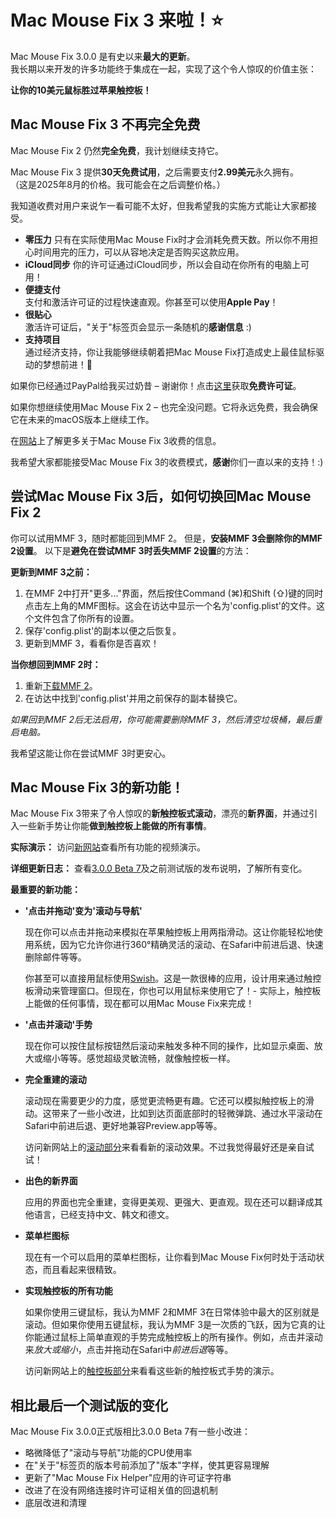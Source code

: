 # Mac Mouse Fix 3 来啦！⭐️

Mac Mouse Fix 3.0.0 是有史以来**最大的更新**。\
我长期以来开发的许多功能终于集成在一起，实现了这个令人惊叹的价值主张：

**让你的10美元鼠标胜过苹果触控板！**

## Mac Mouse Fix 3 不再完全免费

Mac Mouse Fix 2 仍然**完全免费**，我计划继续支持它。

Mac Mouse Fix 3 提供**30天免费试用**，之后需要支付**2.99美元**永久拥有。\
（这是2025年8月的价格。我可能会在之后调整价格。）

我知道收费对用户来说乍一看可能不太好，但我希望我的实施方式能让大家都接受。

- **零压力**
   只有在实际使用Mac Mouse Fix时才会消耗免费天数。所以你不用担心时间用完的压力，可以从容地决定是否购买这款应用。
- **iCloud同步**
   你的许可证通过iCloud同步，所以会自动在你所有的电脑上可用！
- **便捷支付**\
   支付和激活许可证的过程快速直观。你甚至可以使用**Apple Pay**！
- **很贴心**\
   激活许可证后，"关于"标签页会显示一条随机的**感谢信息** :)
- **支持项目**\
   通过经济支持，你让我能够继续朝着把Mac Mouse Fix打造成史上最佳鼠标驱动的梦想前进！🚀

如果你已经通过PayPal给我买过奶昔 – 谢谢你！点击[这里](https://redirect.macmousefix.com/?locale=en&target=mmf-apply-for-milkshake-license)获取**免费许可证**。

如果你想继续使用Mac Mouse Fix 2 – 也完全没问题。它将永远免费，我会确保它在未来的macOS版本上继续工作。

在[网站](https://macmousefix.com/#price)上了解更多关于Mac Mouse Fix 3收费的信息。

我希望大家都能接受Mac Mouse Fix 3的收费模式，**感谢**你们一直以来的支持！:)

## 尝试Mac Mouse Fix 3后，如何切换回Mac Mouse Fix 2

你可以试用MMF 3，随时都能回到MMF 2。
但是，**安装MMF 3会删除你的MMF 2设置**。
以下是**避免在尝试MMF 3时丢失MMF 2设置**的方法：

**更新到MMF 3之前：**
1. 在MMF 2中打开"更多..."界面，然后按住Command (⌘)和Shift (⇧)键的同时点击左上角的MMF图标。这会在访达中显示一个名为'config.plist'的文件。这个文件包含了你所有的设置。
2. 保存'config.plist'的副本以便之后恢复。
3. 更新到MMF 3，看看你是否喜欢！

**当你想回到MMF 2时：**
1. 重新[下载MMF 2](https://redirect.macmousefix.com/?locale=en&target=mmf2-latest)。
2. 在访达中找到'config.plist'并用之前保存的副本替换它。

*如果回到MMF 2后无法启用，你可能需要删除MMF 3，然后清空垃圾桶，最后重启电脑。*

我希望这能让你在尝试MMF 3时更安心。

## Mac Mouse Fix 3的新功能！

Mac Mouse Fix 3带来了令人惊叹的**新触控板式滚动**，漂亮的**新界面**，并通过引入一些新手势让你能**做到触控板上能做的所有事情**。

**实际演示：**
访问[新网站](https://macmousefix.com)查看所有功能的视频演示。

**详细更新日志：**
查看[3.0.0 Beta 7](https://github.com/noah-nuebling/mac-mouse-fix/releases/tag/3.0.0-Beta-7)及之前测试版的发布说明，了解所有变化。

**最重要的新功能：**

- **'点击并拖动'变为'滚动与导航'**

    现在你可以点击并拖动来模拟在苹果触控板上用两指滑动。这让你能轻松地使用系统，因为它允许你进行360°精确灵活的滚动、在Safari中前进后退、快速删除邮件等等。

    你甚至可以直接用鼠标使用[Swish](https://highlyopinionated.co/swish/)。这是一款很棒的应用，设计用来通过触控板滑动来管理窗口。但现在，你也可以用鼠标来使用它了！- 实际上，触控板上能做的任何事情，现在都可以用Mac Mouse Fix来完成！

- **'点击并滚动'手势**

    现在你可以按住鼠标按钮然后滚动来触发多种不同的操作，比如显示桌面、放大或缩小等等。感觉超级灵敏流畅，就像触控板一样。

- **完全重建的滚动**

    滚动现在需要更少的力度，感觉更流畅更有趣。它还可以模拟触控板上的滑动。这带来了一些小改进，比如到达页面底部时的轻微弹跳、通过水平滚动在Safari中前进后退、更好地兼容Preview.app等等。

    访问新网站上的[滚动部分](https://macmousefix.com/#scroll)来看看新的滚动效果。不过我觉得最好还是亲自试试！

- **出色的新界面**

    应用的界面也完全重建，变得更美观、更强大、更直观。现在还可以翻译成其他语言，已经支持中文、韩文和德文。

- **菜单栏图标**

    现在有一个可以启用的菜单栏图标，让你看到Mac Mouse Fix何时处于活动状态，而且看起来很精致。

- **实现触控板的所有功能**

    如果你使用三键鼠标，我认为MMF 2和MMF 3在日常体验中最大的区别就是滚动。但如果你使用五键鼠标，我认为MMF 3是一次质的飞跃，因为它真的让你能通过鼠标上简单直观的手势完成触控板上的所有操作。例如，点击并滚动来*放大或缩小*，点击并拖动在Safari中*前进后退*等等。

    访问新网站上的[触控板部分](https://macmousefix.com/#trackpad)来看看这些新的触控板式手势的演示。

## 相比最后一个测试版的变化

Mac Mouse Fix 3.0.0正式版相比3.0.0 Beta 7有一些小改进：

- 略微降低了"滚动与导航"功能的CPU使用率
- 在"关于"标签页的版本号前添加了"版本"字样，使其更容易理解
- 更新了"Mac Mouse Fix Helper"应用的许可证字符串
- 改进了在没有网络连接时许可证相关值的回退机制
- 底层改进和清理